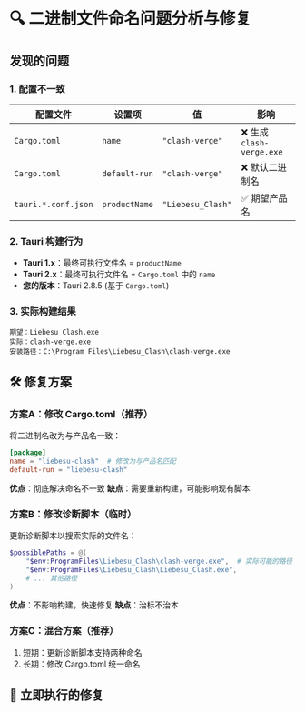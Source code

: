 # 🔍 **二进制文件命名问题分析与修复**

## **发现的问题**

### **1. 配置不一致**
| 配置文件 | 设置项 | 值 | 影响 |
|---------|-------|----|----- |
| `Cargo.toml` | `name` | `"clash-verge"` | ❌ 生成 `clash-verge.exe` |
| `Cargo.toml` | `default-run` | `"clash-verge"` | ❌ 默认二进制名 |
| `tauri.*.conf.json` | `productName` | `"Liebesu_Clash"` | ✅ 期望产品名 |

### **2. Tauri 构建行为**
- **Tauri 1.x**：最终可执行文件名 = `productName` 
- **Tauri 2.x**：最终可执行文件名 = `Cargo.toml` 中的 `name`
- **您的版本**：Tauri 2.8.5 (基于 `Cargo.toml`)

### **3. 实际构建结果**
```
期望：Liebesu_Clash.exe
实际：clash-verge.exe
安装路径：C:\Program Files\Liebesu_Clash\clash-verge.exe
```

## **🛠️ 修复方案**

### **方案A：修改 Cargo.toml（推荐）**
将二进制名改为与产品名一致：

```toml
[package]
name = "liebesu-clash"  # 修改为与产品名匹配
default-run = "liebesu-clash"
```

**优点**：彻底解决命名不一致
**缺点**：需要重新构建，可能影响现有脚本

### **方案B：修改诊断脚本（临时）**
更新诊断脚本以搜索实际的文件名：

```powershell
$possiblePaths = @(
    "$env:ProgramFiles\Liebesu_Clash\clash-verge.exe",  # 实际可能的路径
    "$env:ProgramFiles\Liebesu_Clash\Liebesu_Clash.exe",
    # ... 其他路径
)
```

**优点**：不影响构建，快速修复
**缺点**：治标不治本

### **方案C：混合方案（推荐）**
1. 短期：更新诊断脚本支持两种命名
2. 长期：修改 Cargo.toml 统一命名

## **🚀 立即执行的修复**

